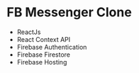 # FB Messenger Clone
 - ReactJs
 - React Context API
 - Firebase Authentication
 - Firebase Firestore
 - Firebase Hosting
 
